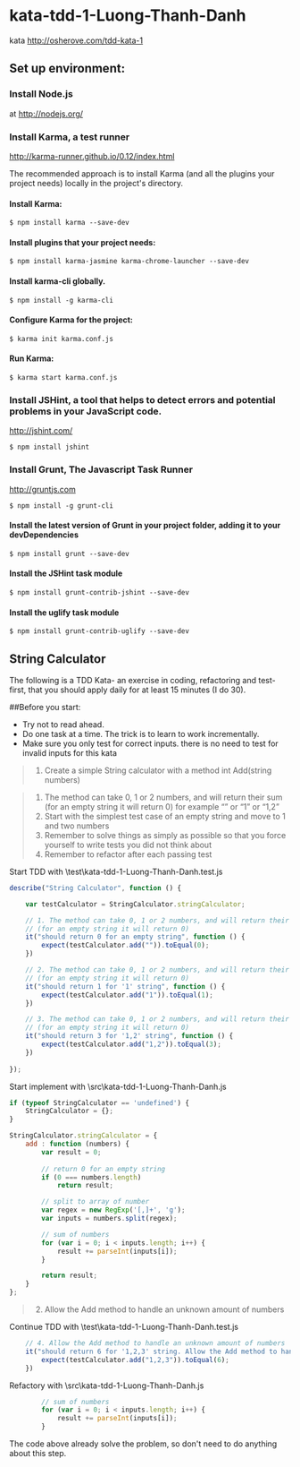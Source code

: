 # kata-tdd-1-Luong-Thanh-Danh
kata http://osherove.com/tdd-kata-1

## Set up environment:

### Install Node.js 

at http://nodejs.org/


### Install Karma, a test runner 

http://karma-runner.github.io/0.12/index.html

The recommended approach is to install Karma (and all the plugins your project needs) locally in the project's directory.

#### Install Karma:

```
$ npm install karma --save-dev
```

#### Install plugins that your project needs:

```
$ npm install karma-jasmine karma-chrome-launcher --save-dev
```

#### Install karma-cli globally.

```
$ npm install -g karma-cli
```

#### Configure Karma for the project:

```
$ karma init karma.conf.js
```

#### Run Karma:

```
$ karma start karma.conf.js
```

### Install JSHint, a tool that helps to detect errors and potential problems in your JavaScript code. 

http://jshint.com/

```
$ npm install jshint
```

### Install Grunt, The Javascript Task Runner 

http://gruntjs.com

```
$ npm install -g grunt-cli
```

#### Install the latest version of Grunt in your project folder, adding it to your devDependencies

```
$ npm install grunt --save-dev
```

#### Install the JSHint task module

```
$ npm install grunt-contrib-jshint --save-dev
```

#### Install the uglify task module

```
$ npm install grunt-contrib-uglify --save-dev
```

## String Calculator

The following is a TDD Kata- an exercise in coding, refactoring and test-first, that you should apply daily for at least 15 minutes (I do 30).

##Before you start: 

- Try not to read ahead.
- Do one task at a time. The trick is to learn to work incrementally.
- Make sure you only test for correct inputs. there is no need to test for invalid inputs for this kata


> 1. Create a simple String calculator with a method int Add(string numbers)

>    1. The method can take 0, 1 or 2 numbers, and will return their sum (for an empty string it will return 0) for example “” or “1” or “1,2”
>    2. Start with the simplest test case of an empty string and move to 1 and two numbers
>    3. Remember to solve things as simply as possible so that you force yourself to write tests you did not think about
>    4. Remember to refactor after each passing test

Start TDD with \test\kata-tdd-1-Luong-Thanh-Danh.test.js

```JavaScript
describe("String Calculator", function () {

	var testCalculator = StringCalculator.stringCalculator;

	// 1. The method can take 0, 1 or 2 numbers, and will return their sum
	// (for an empty string it will return 0)
	it("should return 0 for an empty string", function () {
		expect(testCalculator.add("")).toEqual(0);
	})

	// 2. The method can take 0, 1 or 2 numbers, and will return their sum
	// (for an empty string it will return 0)
	it("should return 1 for '1' string", function () {
		expect(testCalculator.add("1")).toEqual(1);
	})

	// 3. The method can take 0, 1 or 2 numbers, and will return their sum
	// (for an empty string it will return 0)
	it("should return 3 for '1,2' string", function () {
		expect(testCalculator.add("1,2")).toEqual(3);
	})
	
});
```

Start implement with \src\kata-tdd-1-Luong-Thanh-Danh.js

```JavaScript
if (typeof StringCalculator == 'undefined') {
	StringCalculator = {};
}

StringCalculator.stringCalculator = {
	add : function (numbers) {
		var result = 0;
		
		// return 0 for an empty string
		if (0 === numbers.length)
			return result;

		// split to array of number
		var regex = new RegExp('[,]+', 'g');
		var inputs = numbers.split(regex);

		// sum of numbers
		for (var i = 0; i < inputs.length; i++) {
			result += parseInt(inputs[i]);
		}

		return result;
	}
};
```

> 2. Allow the Add method to handle an unknown amount of numbers

Continue TDD with \test\kata-tdd-1-Luong-Thanh-Danh.test.js

```JavaScript
	// 4. Allow the Add method to handle an unknown amount of numbers
	it("should return 6 for '1,2,3' string. Allow the Add method to handle an unknown amount of numbers", function () {
		expect(testCalculator.add("1,2,3")).toEqual(6);
	})
```

Refactory with \src\kata-tdd-1-Luong-Thanh-Danh.js

```JavaScript
		// sum of numbers
		for (var i = 0; i < inputs.length; i++) {
			result += parseInt(inputs[i]);
		}
```

The code above already solve the problem, so don't need to do anything about this step.
